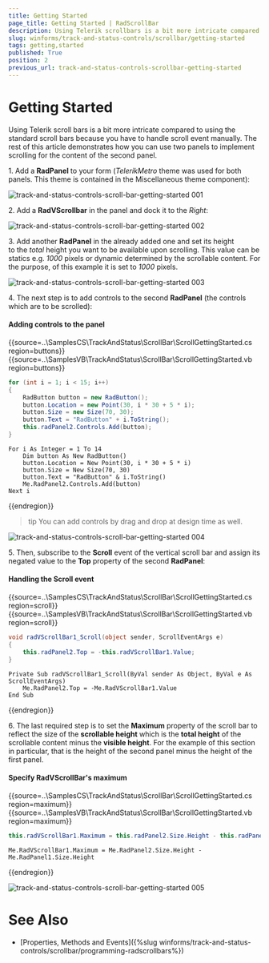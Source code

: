 ```yaml
---
title: Getting Started
page_title: Getting Started | RadScrollBar
description: Using Telerik scrollbars is a bit more intricate compared to using the standard scroll bars because you have to handle scroll event manually.
slug: winforms/track-and-status-controls/scrollbar/getting-started
tags: getting,started
published: True
position: 2
previous_url: track-and-status-controls-scrollbar-getting-started
---
```


# Getting Started

Using Telerik scroll bars is a bit more intricate compared to using the standard scroll bars because you have to handle scroll event manually. The rest of this article demonstrates how you can use two panels to implement scrolling for the content of the second panel.

1\. Add a **RadPanel** to your form (*TelerikMetro* theme was used for both panels. This theme is contained in the Miscellaneous theme component):

![track-and-status-controls-scroll-bar-getting-started 001](images/track-and-status-controls-scroll-bar-getting-started001.png)

2\. Add a **RadVScrollbar** in the panel and dock it to the *Right*:

![track-and-status-controls-scroll-bar-getting-started 002](images/track-and-status-controls-scroll-bar-getting-started002.png)

3\. Add another **RadPanel** in the already added one and set its height to the *total* height you want to be available upon scrolling. This value can be statics e.g. *1000* pixels or dynamic determined by the scrollable content. For the purpose, of this example it is set to *1000* pixels. 

![track-and-status-controls-scroll-bar-getting-started 003](images/track-and-status-controls-scroll-bar-getting-started003.png)

4\. The next step is to add controls to the second **RadPanel** (the controls which are to be scrolled):

#### Adding controls to the panel

{{source=..\SamplesCS\TrackAndStatus\ScrollBar\ScrollGettingStarted.cs region=buttons}} 
{{source=..\SamplesVB\TrackAndStatus\ScrollBar\ScrollGettingStarted.vb region=buttons}} 

````C#
for (int i = 1; i < 15; i++)
{
    RadButton button = new RadButton();
    button.Location = new Point(30, i * 30 + 5 * i);
    button.Size = new Size(70, 30);
    button.Text = "RadButton" + i.ToString();
    this.radPanel2.Controls.Add(button);
}

````
````VB.NET
For i As Integer = 1 To 14
    Dim button As New RadButton()
    button.Location = New Point(30, i * 30 + 5 * i)
    button.Size = New Size(70, 30)
    button.Text = "RadButton" & i.ToString()
    Me.RadPanel2.Controls.Add(button)
Next i

````

{{endregion}} 

>tip You can add controls by drag and drop at design time as well.
>

![track-and-status-controls-scroll-bar-getting-started 004](images/track-and-status-controls-scroll-bar-getting-started004.png)

5\. Then, subscribe to the **Scroll** event of the vertical scroll bar and assign its negated value to the **Top** property of the second **RadPanel**:

#### Handling the Scroll event

{{source=..\SamplesCS\TrackAndStatus\ScrollBar\ScrollGettingStarted.cs region=scroll}} 
{{source=..\SamplesVB\TrackAndStatus\ScrollBar\ScrollGettingStarted.vb region=scroll}} 

````C#
void radVScrollBar1_Scroll(object sender, ScrollEventArgs e)
{
    this.radPanel2.Top = -this.radVScrollBar1.Value;
}

````
````VB.NET
Private Sub radVScrollBar1_Scroll(ByVal sender As Object, ByVal e As ScrollEventArgs)
    Me.RadPanel2.Top = -Me.RadVScrollBar1.Value
End Sub

````

{{endregion}} 

6\. The last required step is to set the __Maximum__ property of the scroll bar to reflect the size of the __scrollable height__ which is the __total height__ of the scrollable content minus the __visible height__. For the example of this section in particular, that is the height of the second panel minus the height of the first panel.

#### Specify RadVScrollBar's maximum

{{source=..\SamplesCS\TrackAndStatus\ScrollBar\ScrollGettingStarted.cs region=maximum}} 
{{source=..\SamplesVB\TrackAndStatus\ScrollBar\ScrollGettingStarted.vb region=maximum}} 

````C#
this.radVScrollBar1.Maximum = this.radPanel2.Size.Height - this.radPanel1.Size.Height;

````
````VB.NET
Me.RadVScrollBar1.Maximum = Me.RadPanel2.Size.Height - Me.RadPanel1.Size.Height

````

{{endregion}} 

![track-and-status-controls-scroll-bar-getting-started 005](images/track-and-status-controls-scroll-bar-getting-started005.png)

# See Also

* [Properties, Methods and Events]({%slug winforms/track-and-status-controls/scrollbar/programming-radscrollbars%})	